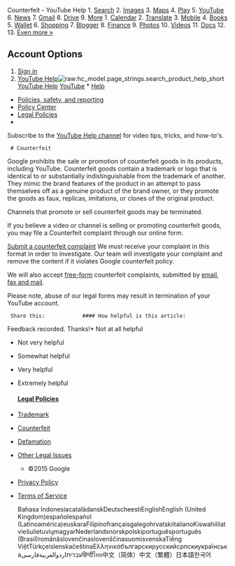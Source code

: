 Counterfeit - YouTube Help         1. [Search](https://www.google.com/webhp?hl=en)
2. [Images](http://www.google.com/imghp?hl=en)
3. [Maps](https://maps.google.com/maps?hl=en)
4. [Play](https://play.google.com/?hl=en)
5. [YouTube](https://www.youtube.com/?hl=en)
6. [News](https://news.google.com/nwshp?hl=en)
7. [Gmail](https://mail.google.com/mail/)
8. [Drive](https://drive.google.com/)
9. [More](http://www.google.com/intl/en/options/)
	1. [Calendar](https://www.google.com/calendar)
	2. [Translate](https://translate.google.com/?hl=en)
	3. [Mobile](http://www.google.com/mobile/?hl=en)
	4. [Books](https://books.google.com/bkshp?hl=en)
	5. [Wallet](https://wallet.google.com/manage/)
	6. [Shopping](http://www.google.com/shopping?hl=en)
	7. [Blogger](https://www.blogger.com/)
	8. [Finance](https://www.google.com/finance?hl=en)
	9. [Photos](https://plus.google.com/photos?hl=en)
	10. [Videos](http://video.google.com/?hl=en)
	11. [Docs](https://docs.google.com/document/?usp=docs_alc)
	12. 
	13. [Even more »](http://www.google.com/intl/en/options/)
## Account Options

1. [Sign in](https://accounts.google.com/ServiceLogin?hl=en&continue=https://support.google.com/youtube/answer/6154227%3Fhl%3Den%26ref_topic%3D6154211)
2. 
   [YouTube Help](/youtube)![raw:hc_model.page_strings.search_product_help_short](//ssl.gstatic.com/ui/v1/button/search-white.png) [YouTube Help](/youtube)  [YouTube](//www.youtube.com/)   * [Help](/youtube/?hl=en#topic=6151248)
* [Policies, safety, and reporting](/youtube/topic/2676378?hl=en&ref_topic=6151248)
* [Policy Center](/youtube/topic/2803176?hl=en&ref_topic=2676378)
* [Legal Policies](/youtube/topic/6154211?hl=en&ref_topic=2803176)
* 

   Subscribe to the [YouTube Help channel](https://www.youtube.com/user/youtubehelp?sub_confirmation=1) for video tips, tricks, and how-to's.

     # Counterfeit

  Google prohibits the sale or promotion of counterfeit goods in its products, including YouTube. Counterfeit goods contain a trademark or logo that is identical to or substantially indistinguishable from the trademark of another. They mimic the brand features of the product in an attempt to pass themselves off as a genuine product of the brand owner, or they promote the goods as faux, replicas, imitations, or clones of the original product. 


  

 Channels that promote or sell counterfeit goods may be terminated.


If you believe a video or channel is selling or promoting counterfeit goods, you may file a Counterfeit complaint through our online form.


[Submit a counterfeit complaint](https://www.youtube.com/reportingtool/counterfeit?rd=1)
We must receive your complaint in this format in order to investigate. Our team will investigate your complaint and remove the content if it violates Google counterfeit policy.


We will also accept [free-form](https://support.google.com/youtube/answer/6154219) counterfeit complaints, submitted by [email, fax and mail](https://support.google.com/youtube/answer/6154232).


Please note, abuse of our legal forms may result in termination of your YouTube account.


     Share this:            #### How helpful is this article:

Feedback recorded. Thanks!* Not at all helpful
* Not very helpful
* Somewhat helpful
* Very helpful
* Extremely helpful

   #### [Legal Policies](/youtube/topic/6154211?hl=en&ref_topic=2803176)

* [Trademark](/youtube/answer/6154218?hl=en)
* [Counterfeit](javascript:;)
* [Defamation](/youtube/answer/6154230?hl=en)
* [Other Legal Issues](/youtube/answer/6156383?hl=en)

   * ©2015 Google
* [Privacy Policy](//www.google.com/intl/en/privacy.html)
* [Terms of Service](//www.google.com/accounts/TOS)

   Bahasa Indonesia‎català‎dansk‎Deutsch‎eesti‎English‎English (United Kingdom)‎español‎español (Latinoamérica)‎euskara‎Filipino‎français‎galego‎hrvatski‎italiano‎Kiswahili‎latviešu‎lietuvių‎magyar‎Nederlands‎norsk‎polski‎português‎português (Brasil)‎română‎slovenčina‎slovenščina‎suomi‎svenska‎Tiếng Việt‎Türkçe‎íslenska‎čeština‎Ελληνικά‎български‎русский‎српски‎українська‎עברית‏اردو‏العربية‏فارسی‏हिन्दी‎ไทย‎中文（简体）‎中文（繁體）‎日本語‎한국어‎              